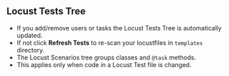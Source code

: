 ## Locust Tests Tree

- If you add/remove users or tasks the Locust Tests Tree is automatically updated. 
- If not click **Refresh Tests** to re-scan your locustfiles in `templates` directory.  
- The Locust Scenarios tree groups classes and `@task` methods.
- This applies only when code in a Locust Test file is changed. 
